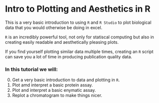 # Intro to Plotting and Aesthetics in R

This is a very basic introduction to using `R` and `R Studio` to plot
biological data that you would otherwise be doing in excel. 

`R` is an incredibly powerful tool, not only for statiscal computing
but also in creating easily readable and aesthetically pleasing plots.

If you find yourself plotting similar data multiple times, creating an
`R` script can save you a lot of time in producing publication quality data.

### In this tutorial we will:
0. Get a very basic introduction to data and plotting in `R`.
1. Plot amd interpret a basic protein assay.
2. Plot and interpret a basic enymatic assay.
3. Replot a chromatogram to make things nicer.
